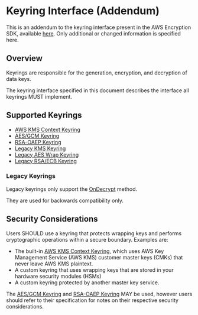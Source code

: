 [//]: # "Copyright Amazon.com Inc. or its affiliates. All Rights Reserved."
[//]: # "SPDX-License-Identifier: CC-BY-SA-4.0"

# Keyring Interface (Addendum)

This is an addendum to the keyring interface present in the AWS Encryption SDK, available [here](https://github.com/awslabs/aws-encryption-sdk-specification/blob/master/framework/keyring-interface.md).
Only additional or changed information is specified here.

## Overview

Keyrings are responsible for the generation, encryption, and decryption of data keys.

The keyring interface specified in this document describes the interface all keyrings MUST implement.

## Supported Keyrings

- [AWS KMS Context Keyring](kms-context-keyring.md)
- [AES/GCM Keyring](aes-gcm-keyring.md)
- [RSA-OAEP Keyring](rsa-oaep-keyring.md)
- [Legacy KMS Keyring](./legacy/kms-keyring.md)
- [Legacy AES Wrap Keyring](./legacy/aes-wrap-keyring.md)
- [Legacy RSA/ECB Keyring](./legacy/rsa-ecb-keyring.md)

### Legacy Keyrings

Legacy keyrings only support the [OnDecrypt](#ondecrypt) method.

They are used for backwards compatibility only.

## Security Considerations

Users SHOULD use a keyring that protects wrapping keys and performs cryptographic operations within a secure boundary.
Examples are:

- The built-in [AWS KMS Context Keyring](kms-context-keyring.md), which uses AWS Key Management Service (AWS KMS) customer master keys (CMKs) that never leave AWS KMS plaintext.
- A custom keyring that uses wrapping keys that are stored in your hardware security modules (HSMs)
- A custom keyring protected by another master key service.

The [AES/GCM Keyring](aes-gcm-keyring.md) and [RSA-OAEP Keyring](rsa-oaep-keyring.md) MAY be used, however users should refer to their specification for notes on their respective security considerations.
